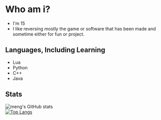 # Who am i?
* I'm 15
* I like reversing mostly the game or software that has been made and sometime either for fun or project.

## Languages, Including Learning
* Lua
* Python
* C++
* Java

## Stats
![meng's GitHub stats](https://github-readme-stats.vercel.app/api?username=mengdeveloper&theme=nightowl&show_icons=true)
<br>
[![Top Langs](https://github-readme-stats.vercel.app/api/top-langs/?username=mengdeveloper&layout=pie&theme=nightowl)](https://github.com/anuraghazra/github-readme-stats)
